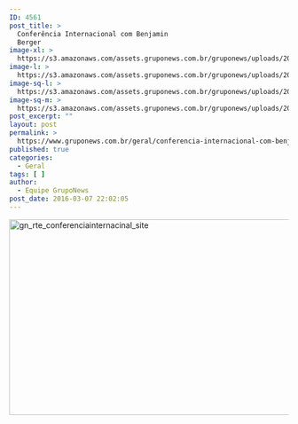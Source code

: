 ```yaml
---
ID: 4561
post_title: >
  Conferência Internacional com Benjamin
  Berger
image-xl: >
  https://s3.amazonaws.com/assets.gruponews.com.br/gruponews/uploads/2016/03/gn_rte_conferenciainternacinal_site.png
image-l: >
  https://s3.amazonaws.com/assets.gruponews.com.br/gruponews/uploads/2016/03/gn_rte_conferenciainternacinal_site.png
image-sq-l: >
  https://s3.amazonaws.com/assets.gruponews.com.br/gruponews/uploads/2016/03/gn_rte_conferenciainternacinal_site.png
image-sq-m: >
  https://s3.amazonaws.com/assets.gruponews.com.br/gruponews/uploads/2016/03/gn_rte_conferenciainternacinal_site-720x353.png
post_excerpt: ""
layout: post
permalink: >
  https://www.gruponews.com.br/geral/conferencia-internacional-com-benjamin-berger
published: true
categories:
  - Geral
tags: [ ]
author:
  - Equipe GrupoNews
post_date: 2016-03-07 22:02:05
---
```

<img class="alignnone size-full wp-image-4567" src="http://www.gruponews.com.br/wp-content/uploads/2016/03/gn_rte_conferenciainternacinal_site.png" alt="gn_rte_conferenciainternacinal_site" width="960" height="353" />